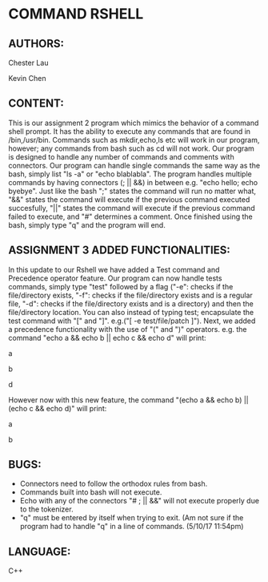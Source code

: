 COMMAND RSHELL
===

AUTHORS:
---
Chester Lau 

Kevin Chen

CONTENT:
---
This is our assignment 2 program which mimics the behavior of a command shell prompt. It has the ability to execute any commands that are found in /bin,/usr/bin. Commands such as mkdir,echo,ls etc will work in our program, however; any commands from bash such as cd will not work. Our program is designed to handle any number of commands and comments with connectors. Our program can handle single commands the same way as the bash, simply list "ls -a" or "echo blablabla". The program handles multiple commands by having connectors (; || &&) in between e.g. "echo hello; echo byebye". Just like the bash ";" states the command will run no matter what, "&&" states the command will execute if the previous command executed succesfully, "||" states the command will execute if the previous command failed to execute, and "#" determines a comment. Once finished using the bash, simply type "q" and the program will end.

ASSIGNMENT 3 ADDED FUNCTIONALITIES:
---
In this update to our Rshell we have added a Test command and Precedence operator feature. Our program can now handle tests commands, simply type "test" followed by a flag ("-e": checks if the file/directory exists, "-f": checks if the file/directory exists and is a regular file, "-d": checks if the file/directory exists and is a directory) and then the file/directory location. You can also instead of typing test; encapsulate the test command with "[" and "]". e.g.("[ -e test/file/patch ]"). Next, we added a precedence functionality with the use of "(" and ")" operators. e.g. the command "echo a && echo b || echo c && echo d" will print:

a

b

d

However now with this new feature, the command "(echo a && echo b) || (echo c && echo d)" will print:

a

b


BUGS: 
---
* Connectors need to follow the orthodox rules from bash.
* Commands built into bash will not execute. 
* Echo with any of the connectors "# ; || &&" will not execute properly due to the tokenizer.
* "q" must be entered by itself when trying to exit. (Am not sure if the program had to handle "q" in a line of commands. (5/10/17 11:54pm)

LANGUAGE: 
---
C++
